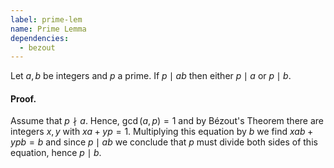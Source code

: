 ```yaml
---
label: prime-lem
name: Prime Lemma
dependencies:
  - bezout
---
```


Let $a,b$ be integers and $p$ a prime. If $p\mid ab$ then either $p\mid a$ or $p\mid b$.

#### Proof.
Assume that $p\nmid a$. Hence, $\gcd(a,p) = 1$ and by Bézout's Theorem there are integers $x,y$ with $xa + yp = 1$. Multiplying this equation by $b$ we find $xab + ypb = b$ and since $p\mid ab$ we conclude that $p$ must divide both sides of this equation, hence $p\mid b$.